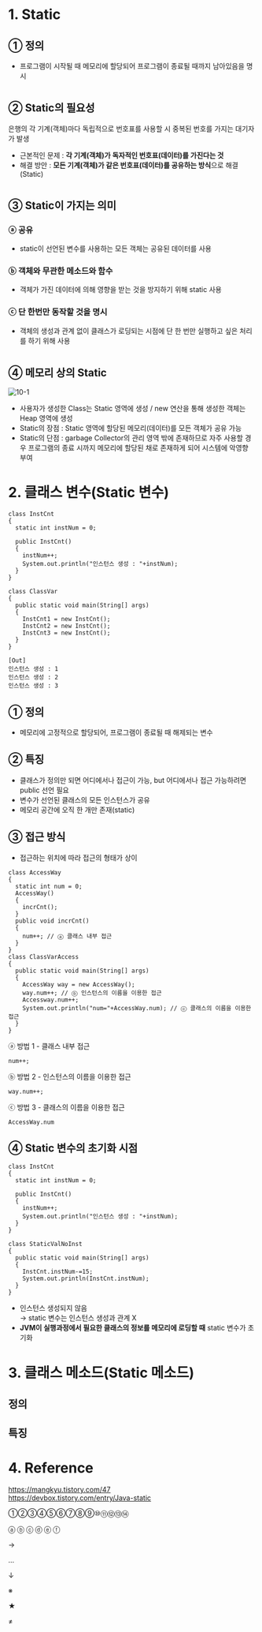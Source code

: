 # 1. Static  
## ① 정의
- 프로그램이 시작될 때 메모리에 할당되어 프로그램이 종료될 때까지 남아있음을 명시  
#
## ② Static의 필요성  
은행의 각 기계(객체)마다 독립적으로 번호표를 사용할 시 중복된 번호를 가지는 대기자가 발생  
- 근본적인 문제 : **각 기계(객체)가 독자적인 번호표(데이터)를 가진다는 것**  
- 해결 방안 : **모든 기계(객체)가 같은 번호표(데이터)를 공유하는 방식**으로 해결(Static)  
#
## ③ Static이 가지는 의미
### ⓐ 공유  
- static이 선언된 변수를 사용하는 모든 객체는 공유된 데이터를 사용  
### ⓑ 객체와 무관한 메소드와 함수  
- 객체가 가진 데이터에 의해 영향을 받는 것을 방지하기 위해 static 사용  
### ⓒ 단 한번만 동작할 것을 명시
- 객체의 생성과 관계 없이 클래스가 로딩되는 시점에 단 한 번만 실행하고 싶은 처리를 하기 위해 사용  
#
## ④ 메모리 상의 Static  
![10-1](https://user-images.githubusercontent.com/48504392/68106870-5320a800-ff26-11e9-8866-61b346feba5d.jpg)  
- 사용자가 생성한 Class는 Static 영역에 생성 / new 연산을 통해 생성한 객체는 Heap 영역에 생성  
- Static의 장점 : Static 영역에 할당된 메모리(데이터)를 모든 객체가 공유 가능
- Static의 단점 : garbage Collector의 관리 영역 밖에 존재하므로 자주 사용할 경우 프로그램의 종료 시까지 메모리에 할당된 채로 존재하게 되어 시스템에 악영향 부여  
#
# 2. 클래스 변수(Static 변수)
~~~
class InstCnt
{
  static int instNum = 0;
  
  public InstCnt()
  {
    instNum++;
    System.out.println("인스턴스 생성 : "+instNum);
  }
}

class ClassVar
{
  public static void main(String[] args)
  {
    InstCnt1 = new InstCnt();
    InstCnt2 = new InstCnt();
    InstCnt3 = new InstCnt();
  }
}
~~~  
~~~
[Out]
인스턴스 생성 : 1
인스턴스 생성 : 2
인스턴스 생성 : 3
~~~  
## ① 정의  
- 메모리에 고정적으로 할당되어, 프로그램이 종료될 때 해제되는 변수  
## ② 특징  
- 클래스가 정의만 되면 어디에서나 접근이 가능, but 어디에서나 접근 가능하려면 public 선언 필요  
- 변수가 선언된 클래스의 모든 인스턴스가 공유  
- 메모리 공간에 오직 한 개만 존재(static)  
## ③ 접근 방식  
- 접근하는 위치에 따라 접근의 형태가 상이  
~~~
class AccessWay
{
  static int num = 0;
  AccessWay()
  {
    incrCnt();
  }
  public void incrCnt() 
  {
    num++; // ⓐ 클래스 내부 접근
  }
}
class ClassVarAccess
{
  public static void main(String[] args)
  {
    AccessWay way = new AccessWay();
    way.num++; // ⓑ 인스턴스의 이름을 이용한 접근
    Accessway.num++;
    System.out.println("num="+AccessWay.num); // ⓒ 클래스의 이름을 이용한 접근 
  }
}
~~~  
ⓐ 방법 1 - 클래스 내부 접근  
~~~
num++;
~~~  
ⓑ 방법 2 - 인스턴스의 이름을 이용한 접근  
~~~
way.num++;
~~~  
ⓒ 방법 3 - 클래스의 이름을 이용한 접근  
~~~
AccessWay.num
~~~  
## ④ Static 변수의 초기화 시점
~~~
class InstCnt
{
  static int instNum = 0;
  
  public InstCnt()
  {
    instNum++;
    System.out.println("인스턴스 생성 : "+instNum);
  }
}

class StaticValNoInst
{
  public static void main(String[] args)
  {
    InstCnt.instNum-=15;
    System.out.println(InstCnt.instNum);
  }
}
~~~  
- 인스턴스 생성되지 않음  
→ static 변수는 인스턴스 생성과 관계 X
- **JVM이 실행과정에서 필요한 클래스의 정보를 메모리에 로딩할 때** static 변수가 초기화 
#
# 3. 클래스 메소드(Static 메소드)
## 정의  
## 특징  
# 4. Reference
https://mangkyu.tistory.com/47  
https://devbox.tistory.com/entry/Java-static  

①②③④⑤⑥⑦⑧⑨⑩⑪⑫⑬⑭

ⓐ 
ⓑ 
ⓒ 
ⓓ 
ⓔ 
ⓕ 

→

…

↓

※

★

≠
